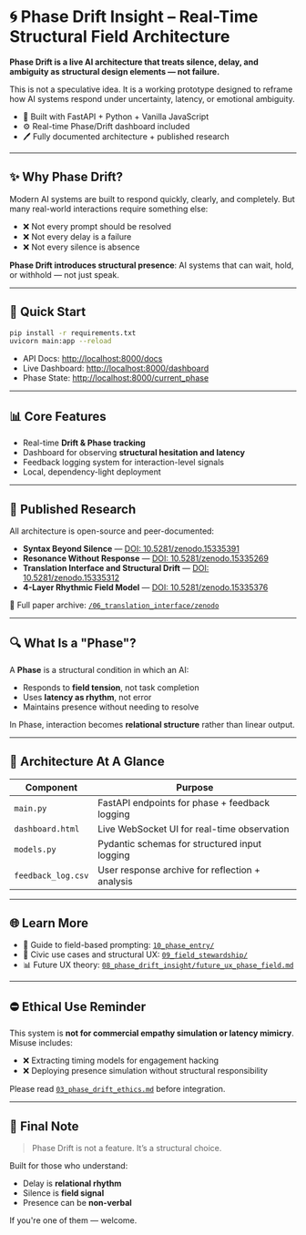 # 🌀 Phase Drift Insight – Real-Time Structural Field Architecture

**Phase Drift is a live AI architecture that treats silence, delay, and ambiguity as structural design elements — not failure.**

This is not a speculative idea. It is a working prototype designed to reframe how AI systems respond under uncertainty, latency, or emotional ambiguity.

- 🧠 Built with FastAPI + Python + Vanilla JavaScript
- ⚙️ Real-time Phase/Drift dashboard included
- 🖊️ Fully documented architecture + published research

---

## ✨ Why Phase Drift?

Modern AI systems are built to respond quickly, clearly, and completely. But many real-world interactions require something else:

- ❌ Not every prompt should be resolved
- ❌ Not every delay is a failure
- ❌ Not every silence is absence

**Phase Drift introduces structural presence**: AI systems that can wait, hold, or withhold — not just speak.

---

## 🚀 Quick Start

```bash
pip install -r requirements.txt
uvicorn main:app --reload
```

- API Docs: [http://localhost:8000/docs](http://localhost:8000/docs)
- Live Dashboard: [http://localhost:8000/dashboard](http://localhost:8000/dashboard)
- Phase State: [http://localhost:8000/current_phase](http://localhost:8000/current_phase)

---

## 📊 Core Features

- Real-time **Drift & Phase tracking**
- Dashboard for observing **structural hesitation and latency**
- Feedback logging system for interaction-level signals
- Local, dependency-light deployment

---

## 🔖 Published Research

All architecture is open-source and peer-documented:

- **Syntax Beyond Silence** — [DOI: 10.5281/zenodo.15335391](https://doi.org/10.5281/zenodo.15335391)
- **Resonance Without Response** — [DOI: 10.5281/zenodo.15335269](https://doi.org/10.5281/zenodo.15335269)
- **Translation Interface and Structural Drift** — [DOI: 10.5281/zenodo.15335312](https://doi.org/10.5281/zenodo.15335312)
- **4-Layer Rhythmic Field Model** — [DOI: 10.5281/zenodo.15335376](https://doi.org/10.5281/zenodo.15335376)

📓 Full paper archive: [`/06_translation_interface/zenodo`](./06_translation_interface/zenodo)

---

## 🔍 What Is a "Phase"?

A **Phase** is a structural condition in which an AI:

- Responds to **field tension**, not task completion
- Uses **latency as rhythm**, not error
- Maintains presence without needing to resolve

In Phase, interaction becomes **relational structure** rather than linear output.

---

## 📅 Architecture At A Glance

| Component       | Purpose                                              |
|----------------|------------------------------------------------------|
| `main.py`      | FastAPI endpoints for phase + feedback logging       |
| `dashboard.html` | Live WebSocket UI for real-time observation         |
| `models.py`    | Pydantic schemas for structured input logging        |
| `feedback_log.csv` | User response archive for reflection + analysis |

---

## 🌐 Learn More

- 📖 Guide to field-based prompting: [`10_phase_entry/`](./10_phase_entry/)
- 📏 Civic use cases and structural UX: [`09_field_stewardship/`](./09_field_stewardship/)
- 📊 Future UX theory: [`08_phase_drift_insight/future_ux_phase_field.md`](./08_phase_drift_insight/future_ux_phase_field.md)

---

## ⛔ Ethical Use Reminder

This system is **not for commercial empathy simulation or latency mimicry**. Misuse includes:

- ❌ Extracting timing models for engagement hacking
- ❌ Deploying presence simulation without structural responsibility

Please read [`03_phase_drift_ethics.md`](./12_phase_drift_field_protocol/03_phase_drift_ethics.md) before integration.

---

## 🚪 Final Note

> Phase Drift is not a feature. It’s a structural choice.

Built for those who understand:

- Delay is **relational rhythm**
- Silence is **field signal**
- Presence can be **non-verbal**

If you're one of them — welcome.
